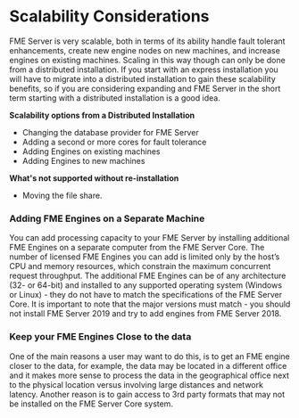 # Scalability Considerations #

FME Server is very scalable, both in terms of its ability handle fault tolerant enhancements, create new engine nodes on new machines, and increase engines on existing machines. Scaling in this way though can only be done from a distributed installation. If you start with an express installation you will have to migrate into a distributed installation to gain these scalability benefits, so if you are considering expanding and FME Server in the short term starting with a distributed installation is a good idea.

**Scalability options from a Distributed Installation**

- Changing the database provider for FME Server
- Adding a second or more cores for fault tolerance
- Adding Engines on existing machines
- Adding Engines to new machines

**What's not supported without re-installation**

- Moving the file share.


### Adding FME Engines on a Separate Machine ###

You can add processing capacity to your FME Server by installing additional FME Engines on a separate computer from the FME Server Core.
The number of licensed FME Engines you can add is limited only by the host’s CPU and memory resources, which constrain the maximum concurrent request throughput.
The additional FME Engines can be of any architecture (32- or 64-bit) and installed to any supported operating system (Windows or Linux) - they do not have to match the specifications of the FME Server Core. It is important to note that the major versions must match - you should not install FME Server 2019 and try to add engines from FME Server 2018.

### Keep your FME Engines Close to the data ###

One of the main reasons a user may want to do this, is to get an FME engine closer to the data, for example, the data may be located in a different office and it makes more sense to process the data in the geographical office next to the physical location versus involving large distances and network latency. Another reason is to gain access to 3rd party formats that may not be installed on the FME Server Core system.
